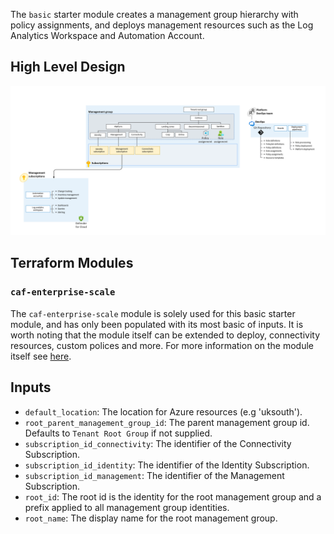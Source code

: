 <!-- markdownlint-disable first-line-h1 -->
The `basic` starter module creates a management group hierarchy with policy assignments, and deploys management resources such as the Log Analytics Workspace and Automation Account.

## High Level Design

![Alt text](./media/starter-module-basic.png)

## Terraform Modules

### `caf-enterprise-scale`

The `caf-enterprise-scale` module is solely used for this basic starter module, and has only been populated with its most basic of inputs. It is worth noting that the module itself can be extended to deploy, connectivity resources, custom polices and more. For more information on the module itself see [here](https://github.com/Azure/terraform-azurerm-caf-enterprise-scale).

## Inputs

- `default_location`: The location for Azure resources (e.g 'uksouth').
- `root_parent_management_group_id`: The parent management group id. Defaults to `Tenant Root Group` if not supplied.
- `subscription_id_connectivity`: The identifier of the Connectivity Subscription.
- `subscription_id_identity`: The identifier of the Identity Subscription.
- `subscription_id_management`: The identifier of the Management Subscription.
- `root_id`: The root id is the identity for the root management group and a prefix applied to all management group identities.
- `root_name`: The display name for the root management group.
